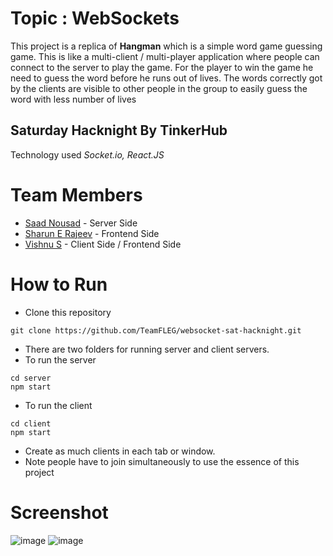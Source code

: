 # Topic : WebSockets
This project is a replica of **Hangman** which is a simple word game guessing game.
This is like a multi-client / multi-player application where people can connect to the server to play the game.
For the player to win the game he need to guess the word before he runs out of lives.
The words correctly got by the clients are visible to other people in the group to easily guess the word with less number of lives

## Saturday Hacknight By TinkerHub
Technology used *Socket.io, React.JS*

# Team Members
- [Saad Nousad](https://github.com/saad-nou) - Server Side
- [Sharun E Rajeev](https://github.com/sharunerajeev) - Frontend Side
- [Vishnu S](https://github.com/VishnuS-2000) - Client Side / Frontend Side

# How to Run
- Clone this repository
```
git clone https://github.com/TeamFLEG/websocket-sat-hacknight.git
```
- There are two folders for running server and client servers.
- To run the server
```
cd server
npm start
```
- To run the client
```
cd client
npm start
```
- Create as much clients in each tab or window.
- Note people have to join simultaneously to use the essence of this project

# Screenshot
![image](https://user-images.githubusercontent.com/54183649/196013808-769ec956-408f-458d-878b-f19588922bda.png)
![image](https://user-images.githubusercontent.com/54183649/196013819-fad61683-5266-42e5-8eda-113ac3d5d82c.png)